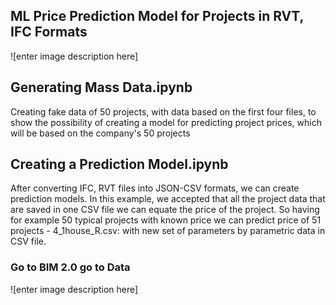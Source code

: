 
## ML Price Prediction Model for Projects in RVT, IFC Formats
![enter image description here]

## Generating Mass Data.ipynb
Creating fake data of 50 projects, with data based on the  first four files, to show the possibility of creating a model for predicting  project prices, which will be based on the company's 50 projects

## Creating a Prediction Model.ipynb
After converting IFC, RVT files into JSON-CSV formats, we can create prediction models. In this example, we accepted that all the project data that are saved in one CSV file we can equate the price of the project. So having for example 50 typical projects with known price we can predict price of 51 projects - 4_1house_R.csv: with new set of parameters by parametric data in CSV file.



### Go to  BIM 2.0  go to Data
![enter image description here]
